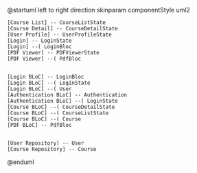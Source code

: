 @startuml
left to right direction
skinparam componentStyle uml2

    [Course List] -- CourseListState
    [Course Detail] -- CourseDetailState
    [User Profile] -- UserProfileState
    [Login] -- LoginState
    [Login] --( LoginBloc
    [PDF Viewer] -- PDFViewerState
    [PDF Viewer] --( PdfBloc


    [Login BLoC] -- LoginBloc
    [Login BLoC] --( LoginState
    [Login BLoC] --( User
    [Authentication BLoC] -- Authentication
    [Authentication BLoC] --( LoginState
    [Course BLoC] --( CourseDetailState
    [Course BLoC] --( CourseListState
    [Course BLoC] --( Course
    [PDF BLoC] -- PdfBloc


    [User Repository] -- User
    [Course Repository] -- Course



@enduml